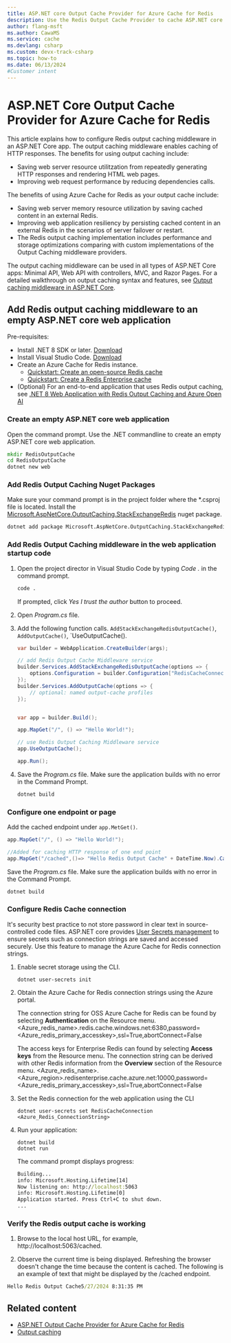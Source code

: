 ```yaml
---
title: ASP.NET core Output Cache Provider for Azure Cache for Redis
description: Use the Redis Output Cache Provider to cache ASP.NET core page output out of process with Azure Cache for Redis. .
author: flang-msft
ms.author: CawaMS
ms.service: cache
ms.devlang: csharp
ms.custom: devx-track-csharp
ms.topic: how-to
ms.date: 06/13/2024
#Customer intent
---
```

# ASP.NET Core Output Cache Provider for Azure Cache for Redis

This article explains how to configure Redis output caching middleware in an ASP.NET Core app. The output caching middleware enables caching of HTTP responses. The benefits for using output caching include:

- Saving web server resource utilitzation from repeatedly generating HTTP responses and rendering HTML web pages.
- Improving web request performance by reducing dependencies calls.

The benefits of using Azure Cache for Redis as your output cache include:

- Saving web server memory resource utilization by saving cached content in an external Redis.
- Improving web application resiliency by persisting cached content in an external Redis in the scenarios of server failover or restart.
- The Redis output caching implementation includes performance and storage optimizations comparing with custom implementations of the Output Caching middleware providers.

The output caching middleware can be used in all types of ASP.NET Core apps: Minimal API, Web API with controllers, MVC, and Razor Pages. For a detailed walkthrough on output caching syntax and features, see [Output caching middleware in ASP.NET Core](/aspnet/core/performance/caching/output).

## Add Redis output caching middleware to an empty ASP.NET core web application

Pre-requisites:

- Install .NET 8 SDK or later. [Download](https://dotnet.microsoft.com/download/dotnet/8.0)
- Install Visual Studio Code. [Download](https://code.visualstudio.com/download)
- Create an Azure Cache for Redis instance.
  - [Quickstart: Create an open-source Redis cache](./quickstart-create-redis.md)
  - [Quickstart: Create a Redis Enterprise cache](./quickstart-create-redis-enterprise.md)
- (Optional) For an end-to-end application that uses Redis output caching, see [.NET 8 Web Application with Redis Output Caching and Azure Open AI](https://github.com/Azure-Samples/azure-cache-redis-samples/tree/main/tutorial/output-cache-open-ai)

### Create an empty ASP.NET core web application

Open the command prompt. Use the .NET commandline to create an empty ASP.NET core web application.

```cmd
mkdir RedisOutputCache
cd RedisOutputCache
dotnet new web
```

### Add Redis Output Caching Nuget Packages

Make sure your command prompt is in the project folder where the *.csproj file is located. Install the [Microsoft.AspNetCore.OutputCaching.StackExchangeRedis](https://www.nuget.org/packages/Microsoft.AspNetCore.OutputCaching.StackExchangeRedis) nuget package.

```cmd
dotnet add package Microsoft.AspNetCore.OutputCaching.StackExchangeRedis
```

### Add Redis Output Caching middleware in the web application startup code

1. Open the project director in Visual Studio Code by typing *Code .* in the command prompt.

    ```cmd
    code .
    ```

   If prompted, click *Yes I trust the author* button to proceed.

1. Open *Program.cs* file.

1. Add the following function calls. `AddStackExchangeRedisOutputCache()`, `AddOutputCache()`, `UseOutputCache().

    ```csharp
    var builder = WebApplication.CreateBuilder(args);

    // add Redis Output Cache Middleware service
    builder.Services.AddStackExchangeRedisOutputCache(options => {
        options.Configuration = builder.Configuration["RedisCacheConnection"];
    });
    builder.Services.AddOutputCache(options => {
        // optional: named output-cache profiles
    });


    var app = builder.Build();

    app.MapGet("/", () => "Hello World!");

    // use Redis Output Caching Middleware service
    app.UseOutputCache();

    app.Run();

    ```

1. Save the *Program.cs* file. Make sure the application builds with no error in the Command Prompt.

    ```cmd
    dotnet build
    ```

### Configure one endpoint or page

Add the cached endpoint under `app.MetGet()`.

```csharp
app.MapGet("/", () => "Hello World!");

//Added for caching HTTP response of one end point
app.MapGet("/cached",()=> "Hello Redis Output Cache" + DateTime.Now).CacheOutput();
```

Save the *Program.cs* file. Make sure the application builds with no error in the Command Prompt.

```cmd
dotnet build
```

### Configure Redis Cache connection

It's security best practice to not store password in clear text in source-controlled code files. ASP.NET core provides [User Secrets management](/aspnet/core/security/app-secrets) to ensure secrets such as connection strings are saved and accessed securely. Use this feature to manage the Azure Cache for Redis connection strings.

1. Enable secret storage using the CLI.

    ```cli
    dotnet user-secrets init
    ```

1. Obtain the Azure Cache for Redis connection strings using the Azure portal.

    The connection string for OSS Azure Cache for Redis can be found by selecting **Authentication** on the Resource menu.
      <Azure_redis_name>.redis.cache.windows.net:6380,password=<Azure_redis_primary_accesskey>,ssl=True,abortConnect=False

    The access keys for Enterprise Redis can found by selecting **Access keys** from the Resource menu. The connection string can be derived with other Redis information from the **Overview** section of the Resource menu.
      <Azure_redis_name>.<Azure_region>.redisenterprise.cache.azure.net:10000,password=<Azure_redis_primary_accesskey>,ssl=True,abortConnect=False

1. Set the Redis connection for the web application using the CLI

    ```cli
    dotnet user-secrets set RedisCacheConnection <Azure_Redis_ConnectionString>
    ```

1. Run your application:

    ```cli
    dotnet build
    dotnet run
    ```

    The command prompt displays progress:

    ```cmd
    Building...
    info: Microsoft.Hosting.Lifetime[14]
    Now listening on: http://localhost:5063
    info: Microsoft.Hosting.Lifetime[0]
    Application started. Press Ctrl+C to shut down.
    ...
    ```

### Verify the Redis output cache is working

1. Browse to the local host URL, for example, http://localhost:5063/cached.

2. Observe the current time is being displayed. Refreshing the browser doesn't change the time because the content is cached. The following is an example of text that might be displayed by the /cached endpoint.

```cmd
Hello Redis Output Cache5/27/2024 8:31:35 PM
```

## Related content

- [ASP.NET Output Cache Provider for Azure Cache for Redis](cache-aspnet-output-cache-provider.md)
- [Output caching](/aspnet/core/performance/caching/overview#output-caching)
